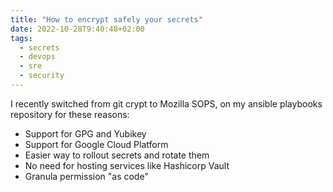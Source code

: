 ```yaml
---
title: "How to encrypt safely your secrets"
date: 2022-10-28T9:40:48+02:00
tags:
  - secrets
  - devops
  - sre
  - security
---
```

I recently switched from git crypt to Mozilla SOPS, on my ansible playbooks
repository for these reasons:

- Support for GPG and Yubikey
- Support for Google Cloud Platform
- Easier way to rollout secrets and rotate them
- No need for hosting services like Hashicorp Vault
- Granula permission "as code"

<!-- more -->
